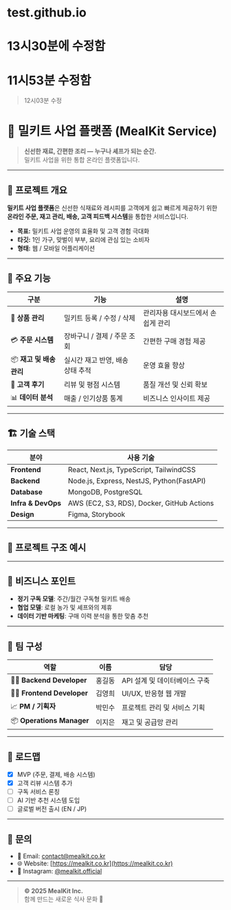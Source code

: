 # test.github.io

# 13시30분에 수정함

# 11시53분 수정함
> 12시03분 수정

# 🍱 밀키트 사업 플랫폼 (MealKit Service)

> **신선한 재료, 간편한 조리 — 누구나 셰프가 되는 순간.**  
> 밀키트 사업을 위한 통합 온라인 플랫폼입니다.

---

## 📖 프로젝트 개요

**밀키트 사업 플랫폼**은 신선한 식재료와 레시피를 고객에게 쉽고 빠르게 제공하기 위한  
**온라인 주문, 재고 관리, 배송, 고객 피드백 시스템**을 통합한 서비스입니다.

- **목표:** 밀키트 사업 운영의 효율화 및 고객 경험 극대화  
- **타깃:** 1인 가구, 맞벌이 부부, 요리에 관심 있는 소비자  
- **형태:** 웹 / 모바일 어플리케이션

---

## 🚀 주요 기능

| 구분 | 기능 | 설명 |
|------|------|------|
| 🛒 **상품 관리** | 밀키트 등록 / 수정 / 삭제 | 관리자용 대시보드에서 손쉽게 관리 |
| 💳 **주문 시스템** | 장바구니 / 결제 / 주문 조회 | 간편한 구매 경험 제공 |
| 📦 **재고 및 배송 관리** | 실시간 재고 반영, 배송 상태 추적 | 운영 효율 향상 |
| 💬 **고객 후기** | 리뷰 및 평점 시스템 | 품질 개선 및 신뢰 확보 |
| 📊 **데이터 분석** | 매출 / 인기상품 통계 | 비즈니스 인사이트 제공 |

---

## 🏗️ 기술 스택

| 분야 | 사용 기술 |
|------|-------------|
| **Frontend** | React, Next.js, TypeScript, TailwindCSS |
| **Backend** | Node.js, Express, NestJS, Python(FastAPI) |
| **Database** | MongoDB, PostgreSQL |
| **Infra & DevOps** | AWS (EC2, S3, RDS), Docker, GitHub Actions |
| **Design** | Figma, Storybook |

---

## 📂 프로젝트 구조 예시


---

## 🌱 비즈니스 포인트

- **정기 구독 모델**: 주간/월간 구독형 밀키트 배송  
- **협업 모델**: 로컬 농가 및 셰프와의 제휴  
- **데이터 기반 마케팅**: 구매 이력 분석을 통한 맞춤 추천  

---

## 💼 팀 구성

| 역할 | 이름 | 담당 |
|------|------|------|
| 🧑‍💻 **Backend Developer** | 홍길동 | API 설계 및 데이터베이스 구축 |
| 👩‍🎨 **Frontend Developer** | 김영희 | UI/UX, 반응형 웹 개발 |
| 📈 **PM / 기획자** | 박민수 | 프로젝트 관리 및 서비스 기획 |
| 📦 **Operations Manager** | 이지은 | 재고 및 공급망 관리 |

---

## 🧭 로드맵

- [x] MVP (주문, 결제, 배송 시스템)
- [x] 고객 리뷰 시스템 추가
- [ ] 구독 서비스 론칭
- [ ] AI 기반 추천 시스템 도입
- [ ] 글로벌 버전 출시 (EN / JP)

---

## 💌 문의

- 📧 Email: contact@mealkit.co.kr  
- 🌐 Website: [https://mealkit.co.kr](https://mealkit.co.kr)  
- 📱 Instagram: [@mealkit.official](https://instagram.com/mealkit.official)

---

> **© 2025 MealKit Inc.**  
> 함께 만드는 새로운 식사 문화 🍴

